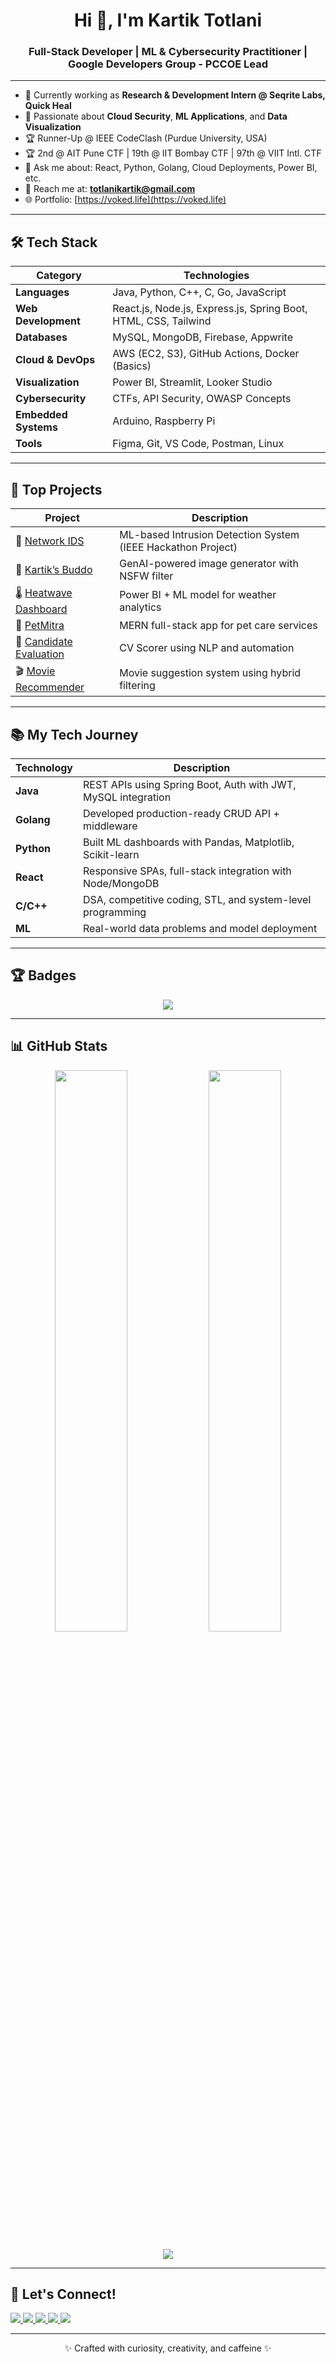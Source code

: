 <h1 align="center">Hi 👋, I'm Kartik Totlani</h1>
<h3 align="center">Full-Stack Developer | ML & Cybersecurity Practitioner | Google Developers Group - PCCOE Lead</h3>

---

- 🔭 Currently working as **Research & Development Intern @ Seqrite Labs, Quick Heal**
- 🌱 Passionate about **Cloud Security**, **ML Applications**, and **Data Visualization**
- 🏆 Runner-Up @ IEEE CodeClash (Purdue University, USA)
- 🏆 2nd @ AIT Pune CTF | 19th @ IIT Bombay CTF | 97th @ VIIT Intl. CTF
- 💬 Ask me about: React, Python, Golang, Cloud Deployments, Power BI, etc.
- 📧 Reach me at: **totlanikartik@gmail.com**
- 🌐 Portfolio: [https://voked.life](https://voked.life)

---

<h2>🛠️ Tech Stack</h2>

| Category               | Technologies                                                                 |
|------------------------|------------------------------------------------------------------------------|
| **Languages**          | Java, Python, C++, C, Go, JavaScript                                          |
| **Web Development**    | React.js, Node.js, Express.js, Spring Boot, HTML, CSS, Tailwind               |
| **Databases**          | MySQL, MongoDB, Firebase, Appwrite                                            |
| **Cloud & DevOps**     | AWS (EC2, S3), GitHub Actions, Docker (Basics)                                |
| **Visualization**      | Power BI, Streamlit, Looker Studio                                            |
| **Cybersecurity**      | CTFs, API Security, OWASP Concepts                                            |
| **Embedded Systems**   | Arduino, Raspberry Pi                                                         |
| **Tools**              | Figma, Git, VS Code, Postman, Linux                                           |

---

<h2>🚀 Top Projects</h2>

| Project                     | Description                                                                 |
|-----------------------------|-----------------------------------------------------------------------------|
| 🔐 [Network IDS](https://github.com/KartikTotlani/codeclash_hackathon) | ML-based Intrusion Detection System (IEEE Hackathon Project)             |
| 🎨 [Kartik’s Buddo](https://github.com/KartikTotlani/Kartik-s_Buddo_Image_GenAI) | GenAI-powered image generator with NSFW filter              |
| 🌡️ [Heatwave Dashboard](https://github.com/KartikTotlani/heli-o-sphere_webapp) | Power BI + ML model for weather analytics                     |
| 🐾 [PetMitra](https://github.com/KartikTotlani/petmitra2) | MERN full-stack app for pet care services                              |
| 📄 [Candidate Evaluation](https://github.com/KartikTotlani/Candidate-Evaluation) | CV Scorer using NLP and automation                            |
| 🎬 [Movie Recommender](https://github.com/KartikTotlani/Movie_Recommender_System) | Movie suggestion system using hybrid filtering                |

---

<h2>📚 My Tech Journey</h2>

| Technology | Description |
|------------|-------------|
| **Java**   | REST APIs using Spring Boot, Auth with JWT, MySQL integration |
| **Golang** | Developed production-ready CRUD API + middleware              |
| **Python** | Built ML dashboards with Pandas, Matplotlib, Scikit-learn    |
| **React**  | Responsive SPAs, full-stack integration with Node/MongoDB    |
| **C/C++**  | DSA, competitive coding, STL, and system-level programming   |
| **ML**     | Real-world data problems and model deployment                |

---

<h2>🏆 Badges</h2>

<p align="center">
  <img src="https://github-profile-trophy.vercel.app/?username=KartikTotlani&theme=onedark&no-frame=true&title=MultiLanguage,Commits,Stars,Repositories,Followers" />
</p>

---

<h2>📊 GitHub Stats</h2>

<p align="center">
  <img src="https://github-readme-stats.vercel.app/api?username=KartikTotlani&show_icons=true&theme=tokyonight&hide_border=true" width="48%" />
  <img src="https://github-readme-stats.vercel.app/api/top-langs/?username=KartikTotlani&layout=compact&theme=tokyonight&hide_border=true" width="48%" />
</p>

<p align="center">
  <img src="https://streak-stats.demolab.com?user=KartikTotlani&theme=tokyonight&hide_border=true" />
</p>

---

<h2>📢 Let's Connect!</h2>

<p align="left">
  <a href="https://www.linkedin.com/in/kartik-totlani" target="_blank">
    <img src="https://img.shields.io/badge/LinkedIn-blue?style=flat-square&logo=linkedin" />
  </a>
  <a href="mailto:totlanikartik@gmail.com">
    <img src="https://img.shields.io/badge/Gmail-red?style=flat-square&logo=gmail&logoColor=white" />
  </a>
  <a href="https://github.com/KartikTotlani">
    <img src="https://img.shields.io/badge/GitHub-333?style=flat-square&logo=github" />
  </a>
  <a href="https://www.instagram.com/_kartik_totlani_/" target="_blank">
    <img src="https://img.shields.io/badge/Instagram-E4405F?style=flat-square&logo=instagram&logoColor=white" />
  </a>
  <a href="https://x.com/Kartik_Totlani" target="_blank">
    <img src="https://img.shields.io/badge/X-000000?style=flat-square&logo=twitter&logoColor=white" />
  </a>
</p>

---

<p align="center">✨ Crafted with curiosity, creativity, and caffeine ✨</p>
